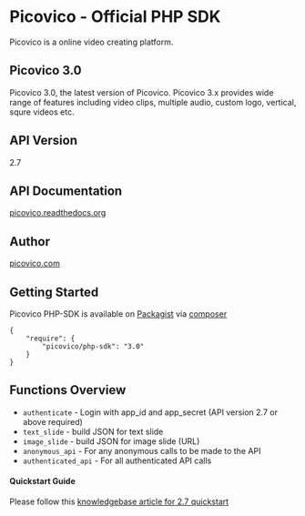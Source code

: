 # Picovico - Official PHP SDK
Picovico is a online video creating platform.

## Picovico 3.0
Picovico 3.0, the latest version of Picovico. Picovico 3.x provides wide range of features including video clips, multiple audio, custom logo, vertical, squre videos etc. 

## API Version
2.7

## API Documentation
[picovico.readthedocs.org](http://picovico.readthedocs.org)

## Author
[picovico.com](http://picovico.com/)

## Getting Started
Picovico PHP-SDK is available on [Packagist](https://packagist.org/packages/picovico/php-sdk) via [composer](https://getcomposer.org)
```
{
    "require": {
        "picovico/php-sdk": "3.0"
    }
}
```

## Functions Overview
* `authenticate` - Login with app_id and app_secret (API version 2.7 or above required)
* `text_slide` - build JSON for text slide
* `image_slide` - build JSON for image slide (URL)
* `anonymous_api` - For any anonymous calls to be made to the API
* `authenticated_api` - For all authenticated API calls

#### Quickstart Guide
Please follow this [knowledgebase article for 2.7 quickstart](http://help.picovico.com/#!/9000056702/9000180702/9000126262)
